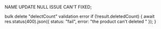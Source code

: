 NAME UPDATE NULL ISSUE CAN'T FIXED;

bulk delete "delectCount" validation error
 if (!result.deletedCount) {
           await res.status(400).json({ status: "fail", error: "the product can't deleted " });
         }

